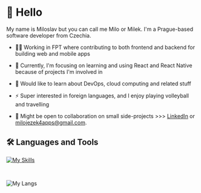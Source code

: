 # 👋 Hello
My name is Miloslav but you can call me Milo or Milek. I'm a Prague-based software developer from Czechia.

- 👨‍💻 Working in FPT where contributing to both frontend and backend for building web and mobile apps

- 🌱 Currently, I'm focusing on learning and using React and React Native because of projects I'm involved in

- 💭 Would like to learn about DevOps, cloud computing and related stuff

- ⚡ Super interested in foreign languages, and I enjoy playing volleyball and travelling
  
- 🤝 Might be open to collaboration on small side-projects >>> [LinkedIn](https://linkedin.com/in/miloslav-jezek/) or milojezek4apps@gmail.com.

## 🛠️ Languages and Tools
[![My Skills](https://skillicons.dev/icons?i=kotlin,java,spring,ktor,postgres,mongodb,maven,gradle,html,css,bootstrap,react,git,github,androidstudio,vscode&theme=dark&perline=8)](https://skillicons.dev)
  

<br>

![My Langs](https://github-readme-stats.vercel.app/api/top-langs/?username=milojezek&theme=tokyonight)


<!---
milojezek/milojezek is a ✨ special ✨ repository because its `README.md` (this file) appears on your GitHub profile.
You can click the Preview link to take a look at your changes.
--->

